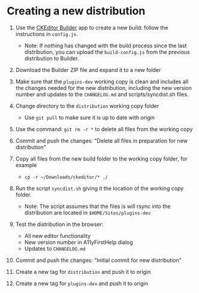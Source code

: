 # Creating a new distribution

1. Use the [CKEditor Builder](https://ckeditor.com/cke4/builder) app to create a new build: follow the instructions in `config.js`.

   * Note: If nothing has changed with the build process since the last distribution, you can upload the `build-config.js` from the previous distribution to Builder.

1. Download the Builder ZIP file and expand it to a new folder

1. Make sure that the `plugins-dev` working copy is clean and includes all the changes needed for the new distribution, including the new version number and updates to the `CHANGELOG.md` and scripts/syncdist.sh files.

1. Change directory to the `distribution` working copy folder

   * Use `git pull` to make sure it is up to date with origin

1. Use the command: `git rm -r *` to delete all files from the working copy

1. Commit and push the changes: "Delete all files in preparation for new distribution"

1. Copy all files from the new build folder to the working copy folder, for example

   * `cp -r ~/Downloads/ckeditor/* ./`

1. Run the script `syncdist.sh` giving it the location of the working copy folder.

   * Note: The script assumes that the files is will rsync into the distribution are located in `$HOME/Sites/plugins-dev`

1. Test the distribution in the browser:

   * All new editor functionality
   * New version number in A11yFirstHelp dialog
   * Updates to `CHANGELOG.md`

1. Commit and push the changes: "Initial commit for new distribution"

1. Create a new tag for `distribution` and push it to origin

1. Create a new tag for `plugins-dev` and push it to origin
